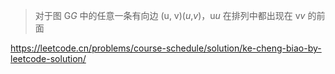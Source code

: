 > 对于图 G*G* 中的任意一条有向边 (u, v)(*u*,*v*)，u*u* 在排列中都出现在 v*v* 的前面

https://leetcode.cn/problems/course-schedule/solution/ke-cheng-biao-by-leetcode-solution/